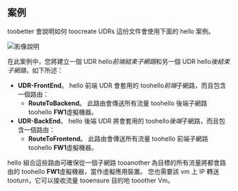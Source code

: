 ## <a name="scenario"></a>案例
toobetter 會說明如何 toocreate UDRs 這份文件會使用下面的 hello 案例。

![影像說明](./media/virtual-network-create-udr-scenario-include/figure1.png)

在此案例中，您將建立一個 UDR hello*前端結束子網路*和另一個 UDR hello*後結束子網路*，如下所述： 

* **UDR-FrontEnd**。 hello 前端 UDR 會套用的 toohello*前端*子網路，而且包含一個路由：    
  * **RouteToBackend**。 此路由會傳送所有流量 toohello 後端子網路 toohello **FW1**虛擬機器。
* **UDR-BackEnd**。 hello 後端 UDR 將會套用的 toohello*後端*子網路，而且包含一個路由：    
  * **RouteToFrontend**。 此路由會傳送所有流量 toohello 前端子網路 toohello **FW1**虛擬機器。

hello 組合這些路由可確保從一個子網路 tooanother 為目標的所有流量將都會路由的 toohello **FW1**虛擬機器，當作虛擬應用裝置。 您也需要該 vm 上 IP 轉送 tooturn，它可以接收流量 tooensure 目的地 tooother Vm。

